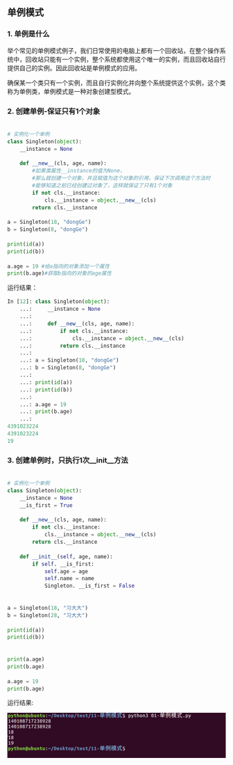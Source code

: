 ## 单例模式

### 1. 单例是什么

举个常见的单例模式例子，我们日常使用的电脑上都有一个回收站，在整个操作系统中，回收站只能有一个实例，整个系统都使用这个唯一的实例，而且回收站自行提供自己的实例。因此回收站是单例模式的应用。

确保某一个类只有一个实例，而且自行实例化并向整个系统提供这个实例，这个类称为单例类，单例模式是一种对象创建型模式。

### 2. 创建单例-保证只有1个对象

```python

# 实例化一个单例
class Singleton(object):
    __instance = None

    def __new__(cls, age, name):
        #如果类属性__instance的值为None，
        #那么就创建一个对象，并且赋值为这个对象的引用，保证下次调用这个方法时
        #能够知道之前已经创建过对象了，这样就保证了只有1个对象
        if not cls.__instance:
            cls.__instance = object.__new__(cls)
        return cls.__instance

a = Singleton(18, "dongGe")
b = Singleton(8, "dongGe")

print(id(a))
print(id(b))

a.age = 19 #给a指向的对象添加一个属性
print(b.age)#获取b指向的对象的age属性

```

运行结果：

```python
In [12]: class Singleton(object):
    ...:     __instance = None
    ...: 
    ...:     def __new__(cls, age, name):
    ...:         if not cls.__instance:
    ...:             cls.__instance = object.__new__(cls)
    ...:         return cls.__instance
    ...: 
    ...: a = Singleton(18, "dongGe")
    ...: b = Singleton(8, "dongGe")
    ...: 
    ...: print(id(a))
    ...: print(id(b))
    ...: 
    ...: a.age = 19
    ...: print(b.age)
    ...: 
4391023224
4391023224
19
```

### 3. 创建单例时，只执行1次\_\_init\_\_方法
```python

# 实例化一个单例
class Singleton(object):
    __instance = None
    __is_first = True

    def __new__(cls, age, name):
        if not cls.__instance:
            cls.__instance = object.__new__(cls)
        return cls.__instance

    def __init__(self, age, name):
        if self. __is_first:
            self.age = age
            self.name = name
            Singleton. __is_first = False


a = Singleton(18, "习大大")
b = Singleton(28, "习大大")

print(id(a))
print(id(b))


print(a.age)
print(b.age)

a.age = 19
print(b.age)

```

运行结果:

![](../Images/Snip20170102_29.png)
